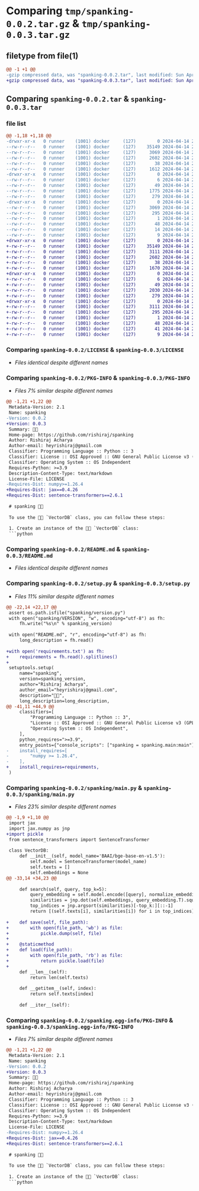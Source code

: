 # Comparing `tmp/spanking-0.0.2.tar.gz` & `tmp/spanking-0.0.3.tar.gz`

## filetype from file(1)

```diff
@@ -1 +1 @@
-gzip compressed data, was "spanking-0.0.2.tar", last modified: Sun Apr 14 21:05:47 2024, max compression
+gzip compressed data, was "spanking-0.0.3.tar", last modified: Sun Apr 14 22:03:58 2024, max compression
```

## Comparing `spanking-0.0.2.tar` & `spanking-0.0.3.tar`

### file list

```diff
@@ -1,18 +1,18 @@
-drwxr-xr-x   0 runner    (1001) docker     (127)        0 2024-04-14 21:05:47.525440 spanking-0.0.2/
--rw-r--r--   0 runner    (1001) docker     (127)    35149 2024-04-14 21:05:38.000000 spanking-0.0.2/LICENSE
--rw-r--r--   0 runner    (1001) docker     (127)     3069 2024-04-14 21:05:47.525440 spanking-0.0.2/PKG-INFO
--rw-r--r--   0 runner    (1001) docker     (127)     2602 2024-04-14 21:05:38.000000 spanking-0.0.2/README.md
--rw-r--r--   0 runner    (1001) docker     (127)       38 2024-04-14 21:05:47.525440 spanking-0.0.2/setup.cfg
--rw-r--r--   0 runner    (1001) docker     (127)     1612 2024-04-14 21:05:38.000000 spanking-0.0.2/setup.py
-drwxr-xr-x   0 runner    (1001) docker     (127)        0 2024-04-14 21:05:47.525440 spanking-0.0.2/spanking/
--rw-r--r--   0 runner    (1001) docker     (127)        6 2024-04-14 21:05:47.000000 spanking-0.0.2/spanking/VERSION
--rw-r--r--   0 runner    (1001) docker     (127)       49 2024-04-14 21:05:38.000000 spanking-0.0.2/spanking/__init__.py
--rw-r--r--   0 runner    (1001) docker     (127)     1775 2024-04-14 21:05:38.000000 spanking-0.0.2/spanking/main.py
--rw-r--r--   0 runner    (1001) docker     (127)      279 2024-04-14 21:05:38.000000 spanking-0.0.2/spanking/version.py
-drwxr-xr-x   0 runner    (1001) docker     (127)        0 2024-04-14 21:05:47.525440 spanking-0.0.2/spanking.egg-info/
--rw-r--r--   0 runner    (1001) docker     (127)     3069 2024-04-14 21:05:47.000000 spanking-0.0.2/spanking.egg-info/PKG-INFO
--rw-r--r--   0 runner    (1001) docker     (127)      295 2024-04-14 21:05:47.000000 spanking-0.0.2/spanking.egg-info/SOURCES.txt
--rw-r--r--   0 runner    (1001) docker     (127)        1 2024-04-14 21:05:47.000000 spanking-0.0.2/spanking.egg-info/dependency_links.txt
--rw-r--r--   0 runner    (1001) docker     (127)       48 2024-04-14 21:05:47.000000 spanking-0.0.2/spanking.egg-info/entry_points.txt
--rw-r--r--   0 runner    (1001) docker     (127)       14 2024-04-14 21:05:47.000000 spanking-0.0.2/spanking.egg-info/requires.txt
--rw-r--r--   0 runner    (1001) docker     (127)        9 2024-04-14 21:05:47.000000 spanking-0.0.2/spanking.egg-info/top_level.txt
+drwxr-xr-x   0 runner    (1001) docker     (127)        0 2024-04-14 22:03:58.265798 spanking-0.0.3/
+-rw-r--r--   0 runner    (1001) docker     (127)    35149 2024-04-14 22:03:42.000000 spanking-0.0.3/LICENSE
+-rw-r--r--   0 runner    (1001) docker     (127)     3111 2024-04-14 22:03:58.265798 spanking-0.0.3/PKG-INFO
+-rw-r--r--   0 runner    (1001) docker     (127)     2602 2024-04-14 22:03:42.000000 spanking-0.0.3/README.md
+-rw-r--r--   0 runner    (1001) docker     (127)       38 2024-04-14 22:03:58.265798 spanking-0.0.3/setup.cfg
+-rw-r--r--   0 runner    (1001) docker     (127)     1670 2024-04-14 22:03:42.000000 spanking-0.0.3/setup.py
+drwxr-xr-x   0 runner    (1001) docker     (127)        0 2024-04-14 22:03:58.265798 spanking-0.0.3/spanking/
+-rw-r--r--   0 runner    (1001) docker     (127)        6 2024-04-14 22:03:58.000000 spanking-0.0.3/spanking/VERSION
+-rw-r--r--   0 runner    (1001) docker     (127)       49 2024-04-14 22:03:42.000000 spanking-0.0.3/spanking/__init__.py
+-rw-r--r--   0 runner    (1001) docker     (127)     2030 2024-04-14 22:03:42.000000 spanking-0.0.3/spanking/main.py
+-rw-r--r--   0 runner    (1001) docker     (127)      279 2024-04-14 22:03:42.000000 spanking-0.0.3/spanking/version.py
+drwxr-xr-x   0 runner    (1001) docker     (127)        0 2024-04-14 22:03:58.265798 spanking-0.0.3/spanking.egg-info/
+-rw-r--r--   0 runner    (1001) docker     (127)     3111 2024-04-14 22:03:58.000000 spanking-0.0.3/spanking.egg-info/PKG-INFO
+-rw-r--r--   0 runner    (1001) docker     (127)      295 2024-04-14 22:03:58.000000 spanking-0.0.3/spanking.egg-info/SOURCES.txt
+-rw-r--r--   0 runner    (1001) docker     (127)        1 2024-04-14 22:03:58.000000 spanking-0.0.3/spanking.egg-info/dependency_links.txt
+-rw-r--r--   0 runner    (1001) docker     (127)       48 2024-04-14 22:03:58.000000 spanking-0.0.3/spanking.egg-info/entry_points.txt
+-rw-r--r--   0 runner    (1001) docker     (127)       41 2024-04-14 22:03:58.000000 spanking-0.0.3/spanking.egg-info/requires.txt
+-rw-r--r--   0 runner    (1001) docker     (127)        9 2024-04-14 22:03:58.000000 spanking-0.0.3/spanking.egg-info/top_level.txt
```

### Comparing `spanking-0.0.2/LICENSE` & `spanking-0.0.3/LICENSE`

 * *Files identical despite different names*

### Comparing `spanking-0.0.2/PKG-INFO` & `spanking-0.0.3/PKG-INFO`

 * *Files 7% similar despite different names*

```diff
@@ -1,21 +1,22 @@
 Metadata-Version: 2.1
 Name: spanking
-Version: 0.0.2
+Version: 0.0.3
 Summary: 🍑👋
 Home-page: https://github.com/rishiraj/spanking
 Author: Rishiraj Acharya
 Author-email: heyrishiraj@gmail.com
 Classifier: Programming Language :: Python :: 3
 Classifier: License :: OSI Approved :: GNU General Public License v3 (GPLv3)
 Classifier: Operating System :: OS Independent
 Requires-Python: >=3.9
 Description-Content-Type: text/markdown
 License-File: LICENSE
-Requires-Dist: numpy>=1.26.4
+Requires-Dist: jax==0.4.26
+Requires-Dist: sentence-transformers==2.6.1
 
 # spanking 🍑👋
 
 To use the 🍑👋 `VectorDB` class, you can follow these steps:
 
 1. Create an instance of the 🍑👋 `VectorDB` class:
 ```python
```

### Comparing `spanking-0.0.2/README.md` & `spanking-0.0.3/README.md`

 * *Files identical despite different names*

### Comparing `spanking-0.0.2/setup.py` & `spanking-0.0.3/setup.py`

 * *Files 11% similar despite different names*

```diff
@@ -22,14 +22,17 @@
 assert os.path.isfile("spanking/version.py")
 with open("spanking/VERSION", "w", encoding="utf-8") as fh:
     fh.write("%s\n" % spanking_version)
 
 with open("README.md", "r", encoding="utf-8") as fh:
     long_description = fh.read()
 
+with open('requirements.txt') as fh:
+    requirements = fh.read().splitlines()
+
 setuptools.setup(
     name="spanking",
     version=spanking_version,
     author="Rishiraj Acharya",
     author_email="heyrishiraj@gmail.com",
     description="🍑👋",
     long_description=long_description,
@@ -41,11 +44,9 @@
     classifiers=[
         "Programming Language :: Python :: 3",
         "License :: OSI Approved :: GNU General Public License v3 (GPLv3)",
         "Operating System :: OS Independent",
     ],
     python_requires=">=3.9",
     entry_points={"console_scripts": ["spanking = spanking.main:main"]},
-    install_requires=[
-        "numpy >= 1.26.4",
-    ],
+    install_requires=requirements,
 )
```

### Comparing `spanking-0.0.2/spanking/main.py` & `spanking-0.0.3/spanking/main.py`

 * *Files 23% similar despite different names*

```diff
@@ -1,9 +1,10 @@
 import jax
 import jax.numpy as jnp
+import pickle
 from sentence_transformers import SentenceTransformer
 
 class VectorDB:
     def __init__(self, model_name='BAAI/bge-base-en-v1.5'):
         self.model = SentenceTransformer(model_name)
         self.texts = []
         self.embeddings = None
@@ -33,14 +34,23 @@
     
     def search(self, query, top_k=5):
         query_embedding = self.model.encode([query], normalize_embeddings=True)
         similarities = jnp.dot(self.embeddings, query_embedding.T).squeeze()
         top_indices = jnp.argsort(similarities)[-top_k:][::-1]
         return [(self.texts[i], similarities[i]) for i in top_indices]
     
+    def save(self, file_path):
+        with open(file_path, 'wb') as file:
+            pickle.dump(self, file)
+
+    @staticmethod
+    def load(file_path):
+        with open(file_path, 'rb') as file:
+            return pickle.load(file)
+    
     def __len__(self):
         return len(self.texts)
     
     def __getitem__(self, index):
         return self.texts[index]
     
     def __iter__(self):
```

### Comparing `spanking-0.0.2/spanking.egg-info/PKG-INFO` & `spanking-0.0.3/spanking.egg-info/PKG-INFO`

 * *Files 7% similar despite different names*

```diff
@@ -1,21 +1,22 @@
 Metadata-Version: 2.1
 Name: spanking
-Version: 0.0.2
+Version: 0.0.3
 Summary: 🍑👋
 Home-page: https://github.com/rishiraj/spanking
 Author: Rishiraj Acharya
 Author-email: heyrishiraj@gmail.com
 Classifier: Programming Language :: Python :: 3
 Classifier: License :: OSI Approved :: GNU General Public License v3 (GPLv3)
 Classifier: Operating System :: OS Independent
 Requires-Python: >=3.9
 Description-Content-Type: text/markdown
 License-File: LICENSE
-Requires-Dist: numpy>=1.26.4
+Requires-Dist: jax==0.4.26
+Requires-Dist: sentence-transformers==2.6.1
 
 # spanking 🍑👋
 
 To use the 🍑👋 `VectorDB` class, you can follow these steps:
 
 1. Create an instance of the 🍑👋 `VectorDB` class:
 ```python
```

